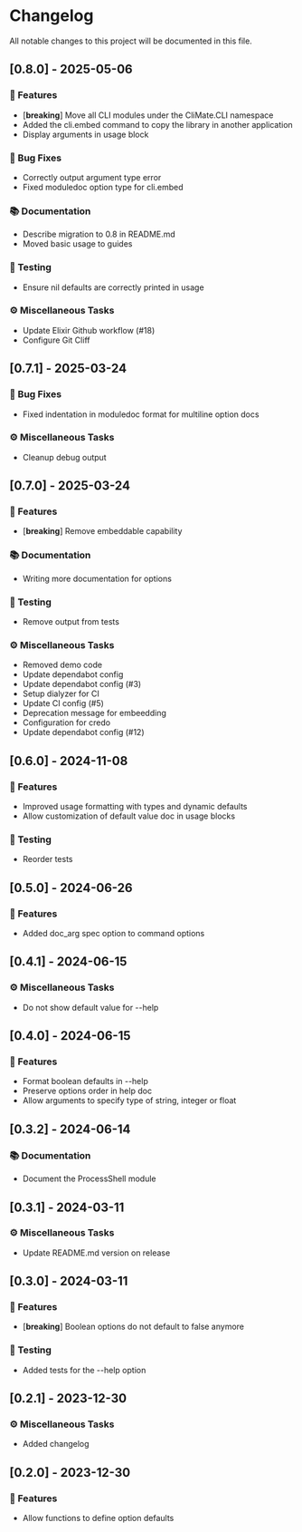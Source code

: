 # Changelog

All notable changes to this project will be documented in this file.

## [0.8.0] - 2025-05-06

### 🚀 Features

- [**breaking**] Move all CLI modules under the CliMate.CLI namespace
- Added the cli.embed command to copy the library in another application
- Display arguments in usage block

### 🐛 Bug Fixes

- Correctly output argument type error
- Fixed moduledoc option type for cli.embed

### 📚 Documentation

- Describe migration to 0.8 in README.md
- Moved basic usage to guides

### 🧪 Testing

- Ensure nil defaults are correctly printed in usage

### ⚙️ Miscellaneous Tasks

- Update Elixir Github workflow (#18)
- Configure Git Cliff

## [0.7.1] - 2025-03-24

### 🐛 Bug Fixes

- Fixed indentation in moduledoc format for multiline option docs

### ⚙️ Miscellaneous Tasks

- Cleanup debug output

## [0.7.0] - 2025-03-24

### 🚀 Features

- [**breaking**] Remove embeddable capability

### 📚 Documentation

- Writing more documentation for options

### 🧪 Testing

- Remove output from tests

### ⚙️ Miscellaneous Tasks

- Removed demo code
- Update dependabot config
- Update dependabot config (#3)
- Setup dialyzer for CI
- Update CI config (#5)
- Deprecation message for embeedding
- Configuration for credo
- Update dependabot config (#12)

## [0.6.0] - 2024-11-08

### 🚀 Features

- Improved usage formatting with types and dynamic defaults
- Allow customization of default value doc in usage blocks

### 🧪 Testing

- Reorder tests

## [0.5.0] - 2024-06-26

### 🚀 Features

- Added doc_arg spec option to command options

## [0.4.1] - 2024-06-15

### ⚙️ Miscellaneous Tasks

- Do not show default value for --help

## [0.4.0] - 2024-06-15

### 🚀 Features

- Format boolean defaults in --help
- Preserve options order in help doc
- Allow arguments to specify type of string, integer or float

## [0.3.2] - 2024-06-14

### 📚 Documentation

- Document the ProcessShell module

## [0.3.1] - 2024-03-11

### ⚙️ Miscellaneous Tasks

- Update README.md version on release

## [0.3.0] - 2024-03-11

### 🚀 Features

- [**breaking**] Boolean options do not default to false anymore

### 🧪 Testing

- Added tests for the --help option

## [0.2.1] - 2023-12-30

### ⚙️ Miscellaneous Tasks

- Added changelog

## [0.2.0] - 2023-12-30

### 🚀 Features

- Allow functions to define option defaults

<!-- generated by git-cliff -->
